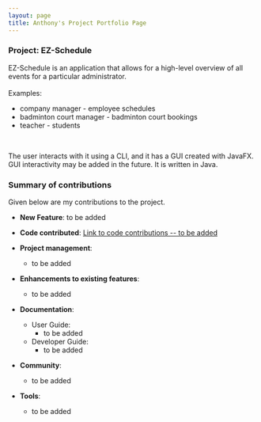```yaml
---
layout: page
title: Anthony's Project Portfolio Page
---
```


### Project: EZ-Schedule

EZ-Schedule is an application that allows for a high-level overview of all events for a particular administrator.
<br><br>
Examples: 
- company manager - employee schedules 
- badminton court manager - badminton court bookings
- teacher - students
<br>

The user interacts with it using a CLI, and it has a GUI created with JavaFX. 
GUI interactivity may be added in the future.
It is written in Java.

### Summary of contributions

Given below are my contributions to the project.

* **New Feature**: to be added

* **Code contributed**: [Link to code contributions -- to be added]()

* **Project management**:
    * to be added

* **Enhancements to existing features**:
    * to be added

* **Documentation**:
    * User Guide:
        * to be added
    * Developer Guide:
        * to be added

* **Community**:
    * to be added

* **Tools**:
    * to be added
